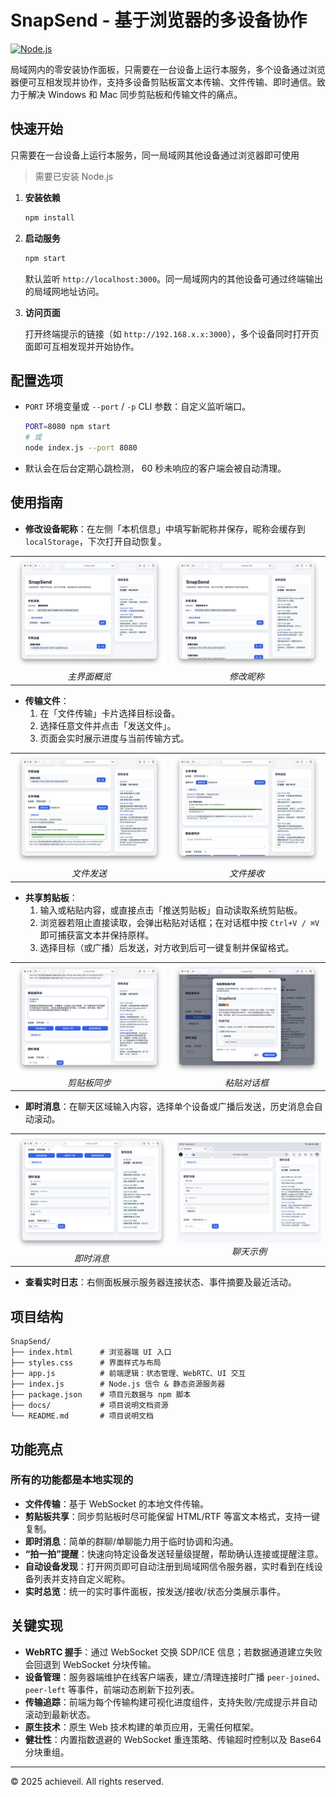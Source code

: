 # SnapSend - 基于浏览器的多设备协作

[![Node.js](https://img.shields.io/badge/Node.js-18+-orange.svg)](https://nodejs.org/)

局域网内的零安装协作面板，只需要在一台设备上运行本服务，多个设备通过浏览器便可互相发现并协作，支持多设备剪贴板富文本传输、文件传输、即时通信。致力于解决 Windows 和 Mac 同步剪贴板和传输文件的痛点。

##  快速开始

只需要在一台设备上运行本服务，同一局域网其他设备通过浏览器即可使用
> 需要已安装 Node.js
1. **安装依赖**
   ```bash
   npm install
   ```
2. **启动服务**
   ```bash
   npm start
   ```
   默认监听 `http://localhost:3000`。同一局域网内的其他设备可通过终端输出的局域网地址访问。
3. **访问页面**

   打开终端提示的链接（如 `http://192.168.x.x:3000`），多个设备同时打开页面即可互相发现并开始协作。

##  配置选项

- `PORT` 环境变量或 `--port` / `-p` CLI 参数：自定义监听端口。
  ```bash
  PORT=8080 npm start
  # 或
  node index.js --port 8080
  ```
- 默认会在后台定期心跳检测， 60 秒未响应的客户端会被自动清理。



##  使用指南

- **修改设备昵称**：在左侧「本机信息」中填写新昵称并保存，昵称会缓存到 `localStorage`，下次打开自动恢复。

<table align="center">
  <tr>
    <td align="center">
      <img src="docs/images/main.png" width="300" alt="主界面概览"><br>
      <em>主界面概览</em>
    </td>
    <td align="center">
      <img src="docs/images/main_rename.png" width="300" alt="修改设备昵称示例"><br>
      <em>修改昵称</em>
    </td>
  </tr>
</table>

- **传输文件**：
  1. 在「文件传输」卡片选择目标设备。
  2. 选择任意文件并点击「发送文件」。
  3. 页面会实时展示进度与当前传输方式。

<table align="center">
  <tr>
    <td align="center">
      <img src="docs/images/file_send.png" width="300" alt="选择文件并发送"><br>
      <em>文件发送</em>
    </td>
    <td align="center">
      <img src="docs/images/file_received.png" width="300" alt="文件接收进度提示"><br>
      <em>文件接收</em>
    </td>
  </tr>
</table>

- **共享剪贴板**：
  1. 输入或粘贴内容，或直接点击「推送剪贴板」自动读取系统剪贴板。
  2. 浏览器若阻止直接读取，会弹出粘贴对话框；在对话框中按 `Ctrl+V / ⌘V` 即可捕获富文本并保持原样。
  3. 选择目标（或广播）后发送，对方收到后可一键复制并保留格式。

<table align="center">
  <tr>
    <td align="center">
      <img src="docs/images/clipboard.png" width="300" alt="剪贴板同步界面"><br>
      <em>剪贴板同步</em>
    </td>
    <td align="center">
      <img src="docs/images/clipboard_paste.png" width="300" alt="剪贴板粘贴对话框"><br>
      <em>粘贴对话框</em>
    </td>
  </tr>
</table>

- **即时消息**：在聊天区域输入内容，选择单个设备或广播后发送，历史消息会自动滚动。

<table align="center">
  <tr>
    <td align="center">
      <img src="docs/images/message.png" width="300" alt="即时消息界面"><br>
      <em>即时消息</em>
    </td>
    <td align="center">
      <img src="docs/images/message_dream.png" width="280" alt="群聊示例"><br>
      <em>聊天示例</em>
    </td>
  </tr>
</table>

- **查看实时日志**：右侧面板展示服务器连接状态、事件摘要及最近活动。

##  项目结构

```text
SnapSend/
├── index.html      # 浏览器端 UI 入口
├── styles.css      # 界面样式与布局
├── app.js          # 前端逻辑：状态管理、WebRTC、UI 交互
├── index.js        # Node.js 信令 & 静态资源服务器
├── package.json    # 项目元数据与 npm 脚本
├── docs/           # 项目说明文档资源
└── README.md       # 项目说明文档
```

##  功能亮点

### 所有的功能都是本地实现的

* **文件传输**：基于 WebSocket 的本地文件传输。
* **剪贴板共享**：同步剪贴板时尽可能保留 HTML/RTF 等富文本格式，支持一键复制。
* **即时消息**：简单的群聊/单聊能力用于临时协调和沟通。
* **“拍一拍”提醒**：快速向特定设备发送轻量级提醒，帮助确认连接或提醒注意。
* **自动设备发现**：打开网页即可自动注册到局域网信令服务器，实时看到在线设备列表并支持自定义昵称。
* **实时总览**：统一的实时事件面板，按发送/接收/状态分类展示事件。


##  关键实现

- **WebRTC 握手**：通过 WebSocket 交换 SDP/ICE 信息；若数据通道建立失败会回退到 WebSocket 分块传输。
- **设备管理**：服务器端维护在线客户端表，建立/清理连接时广播 `peer-joined`、`peer-left` 等事件，前端动态刷新下拉列表。
- **传输追踪**：前端为每个传输构建可视化进度组件，支持失败/完成提示并自动滚动到最新状态。
- **原生技术**：原生 Web 技术构建的单页应用，无需任何框架。
- **健壮性**：内置指数退避的 WebSocket 重连策略、传输超时控制以及 Base64 分块重组。


---

© 2025 achieveil. All rights reserved.
